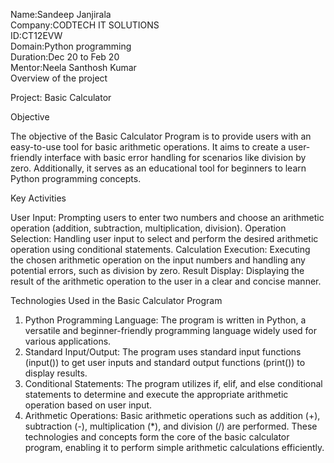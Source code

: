 Name:Sandeep Janjirala                                                                                                                                                                            
Company:CODTECH IT SOLUTIONS                                                                                                                                                        
ID:CT12EVW                                                                                                                                                                                                      
Domain:Python programming                                                                                                                                                                                         
Duration:Dec 20 to Feb 20                                                                                                                                                                           
Mentor:Neela Santhosh Kumar                                                                                                                                                                                                                                       
Overview of the project

Project: Basic Calculator

Objective

The objective of the Basic Calculator Program is to provide users with an easy-to-use tool for basic arithmetic operations. It aims to create a user-friendly interface with basic error handling for scenarios like division by zero. Additionally, it serves as an educational tool for beginners to learn Python programming concepts.

Key Activities

User Input: Prompting users to enter two numbers and choose an arithmetic operation (addition, subtraction, multiplication, division).
Operation Selection: Handling user input to select and perform the desired arithmetic operation using conditional statements.
Calculation Execution: Executing the chosen arithmetic operation on the input numbers and handling any potential errors, such as division by zero.
Result Display: Displaying the result of the arithmetic operation to the user in a clear and concise manner.

Technologies Used in the Basic Calculator Program

1.	Python Programming Language: The program is written in Python, a versatile and beginner-friendly programming language widely used for various applications.
2.	Standard Input/Output: The program uses standard input functions (input()) to get user inputs and standard output functions (print()) to display results.
3.	Conditional Statements: The program utilizes if, elif, and else conditional statements to determine and execute the appropriate arithmetic operation based on user input.
4.	Arithmetic Operations: Basic arithmetic operations such as addition (+), subtraction (-), multiplication (*), and division (/) are performed.
These technologies and concepts form the core of the basic calculator program, enabling it to perform simple arithmetic calculations efficiently.







